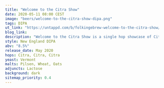 ```yaml
---
title: "Welcome to the Citra Show"
date: 2020-05-11 08:00 CEST
image: "beers/welcome-to-the-citra-show-dipa.png"
tags: DIPA
ut_link: "https://untappd.com/b/folkingebrew-welcome-to-the-citra-show/3802655"
blog_link:
description: "Welcome to the Citra Show is a single hop showcase of Citra hops with a hint of lactose."
style: New England DIPA
abv: "8.5%"
release_date: May 2020
hops: Citra, Citra, Citra
yeast: Vermont
malts: Pilsen, Wheat, Oats
adjuncts: Lactose
background: dark
sitemap_priority: 0.4
---
```

